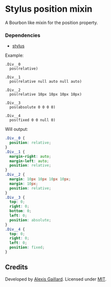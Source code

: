 # Stylus position mixin
A Bourbon like mixin for the position property.

### Dependencies
  * [stylus](https://github.com/LearnBoost/stylus)

Example:
```stylus
.Div__0
  pos(relative)

.Div__1
  pos(relative null auto null auto)
  
.Div__2
  pos(relative 10px 10px 10px 10px)
  
.Div__3
  pos(absolute 0 0 0 0)

.Div__4
  pos(fixed 0 0 null 0)
```

Will output:
```css
.Div__0 {
  position: relative;
}
.Div__1 {
  margin-right: auto;
  margin-left: auto;
  position: relative;
}
.Div__2 {
  margin: 10px 10px 10px 10px;
  margin: 10px;
  position: relative;
}
.Div__3 {
  top: 0;
  right: 0;
  bottom: 0;
  left: 0;
  position: absolute;
}
.Div__4 {
  top: 0;
  right: 0;
  left: 0;
  position: fixed;
}
```

## Credits

Developed by [Alexis Gaillard](https://alexisgaillard.com/). Licensed under [MIT](http://opensource.org/licenses/mit-license.php).
